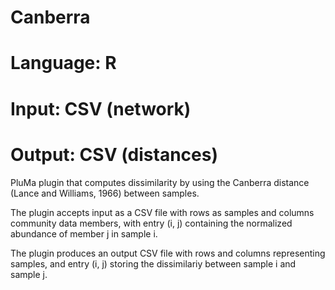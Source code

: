 # Canberra
# Language: R
# Input: CSV (network)
# Output: CSV (distances)

PluMa plugin that computes dissimilarity by using the Canberra distance (Lance and Williams, 1966) between samples.

The plugin accepts input as a CSV file with rows as samples and columns community data members, with entry (i, j) containing
the normalized abundance of member j in sample i.

The plugin produces an output CSV file with rows and columns representing samples, and entry (i, j) storing
the dissimilariy between sample i and sample j.
